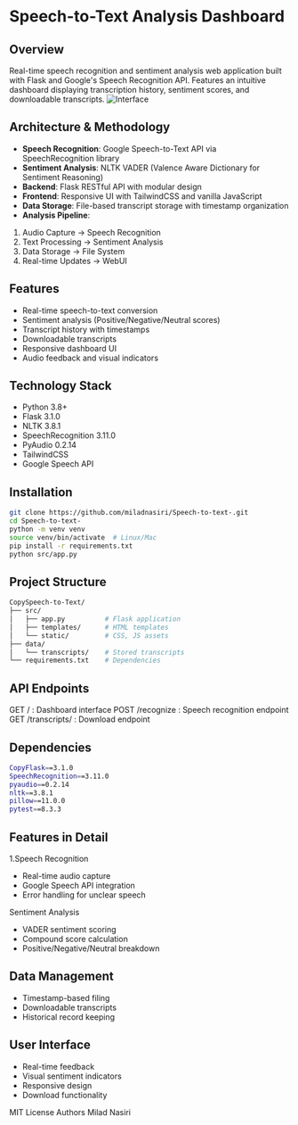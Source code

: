 # Speech-to-Text Analysis Dashboard

## Overview
Real-time speech recognition and sentiment analysis web application built with Flask and Google's Speech Recognition API. Features an intuitive dashboard displaying transcription history, sentiment scores, and downloadable transcripts.
![Interface](https://github.com/miladnasiri/Whisper-ONNX-converter/blob/df81511c8897211d4760eac66da5223043378a00/Final%20Verification%20Check.png)
## Architecture & Methodology
- **Speech Recognition**: Google Speech-to-Text API via SpeechRecognition library
- **Sentiment Analysis**: NLTK VADER (Valence Aware Dictionary for Sentiment Reasoning)
- **Backend**: Flask RESTful API with modular design
- **Frontend**: Responsive UI with TailwindCSS and vanilla JavaScript
- **Data Storage**: File-based transcript storage with timestamp organization
- **Analysis Pipeline**:
 1. Audio Capture -> Speech Recognition
 2. Text Processing -> Sentiment Analysis
 3. Data Storage -> File System
 4. Real-time Updates -> WebUI

## Features
- Real-time speech-to-text conversion
- Sentiment analysis (Positive/Negative/Neutral scores)
- Transcript history with timestamps
- Downloadable transcripts
- Responsive dashboard UI
- Audio feedback and visual indicators

## Technology Stack
- Python 3.8+
- Flask 3.1.0
- NLTK 3.8.1
- SpeechRecognition 3.11.0
- PyAudio 0.2.14
- TailwindCSS
- Google Speech API

## Installation
```bash
git clone https://github.com/miladnasiri/Speech-to-text-.git
cd Speech-to-text-
python -m venv venv
source venv/bin/activate  # Linux/Mac
pip install -r requirements.txt
python src/app.py
```
## Project Structure
```bash
CopySpeech-to-Text/
├── src/
│   ├── app.py          # Flask application
│   ├── templates/      # HTML templates
│   └── static/         # CSS, JS assets
├── data/
│   └── transcripts/    # Stored transcripts
└── requirements.txt    # Dependencies
```
## API Endpoints

GET / : Dashboard interface
POST /recognize : Speech recognition endpoint
GET /transcripts/<filename> : Download endpoint

## Dependencies
```bash
CopyFlask==3.1.0
SpeechRecognition==3.11.0
pyaudio==0.2.14
nltk==3.8.1
pillow==11.0.0
pytest==8.3.3
```
## Features in Detail

1.Speech Recognition

- Real-time audio capture
- Google Speech API integration
- Error handling for unclear speech


Sentiment Analysis

- VADER sentiment scoring
- Compound score calculation
- Positive/Negative/Neutral breakdown


## Data Management

- Timestamp-based filing
- Downloadable transcripts
- Historical record keeping


## User Interface

- Real-time feedback
- Visual sentiment indicators
- Responsive design
- Download functionality




MIT License
Authors
Milad Nasiri


